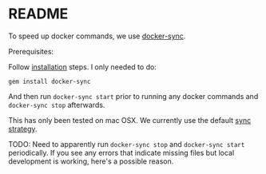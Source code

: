 # README

To speed up docker commands, we use [docker-sync](https://docker-sync.readthedocs.io/en/latest/index.html).

Prerequisites:

Follow [installation](https://docker-sync.readthedocs.io/en/latest/getting-started/installation.html) steps. I only needed to do:

```shell
gem install docker-sync
```

And then run `docker-sync start` prior to running any docker commands and `docker-sync stop` afterwards.

This has only been tested on mac OSX. We currently use the default [sync strategy](https://docker-sync.readthedocs.io/en/latest/advanced/sync-strategies.html).

TODO: Need to apparently run `docker-sync stop` and `docker-sync start` periodically. If you see any errors that indicate missing files but local development is working, here's a possible reason.
